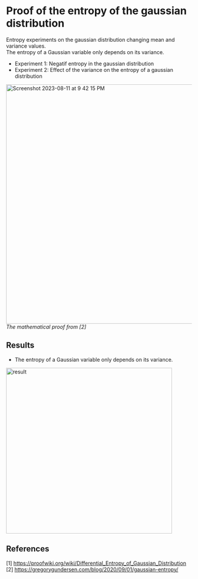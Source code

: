 # Proof of the entropy of the gaussian distribution

Entropy experiments on the gaussian distribution changing mean and variance values.<br>
The entropy of a Gaussian variable only depends on its variance. <br>

- Experiment 1: Negatif entropy in the gaussian distribution <br>
- Experiment 2: Effect of the variance on the entropy of a gaussian distribution <br>


<img width="650" alt="Screenshot 2023-08-11 at 9 42 15 PM" src="https://github.com/john-fante/entropy-experiments-on-gaussian-dist/assets/50263592/cb50e38b-aaf7-482e-91dd-186cde67915e"> <br>
<i>The mathematical proof from [2] </i>

## Results
- The entropy of a Gaussian variable only depends on its variance. <br>


<img width="450" alt="result" src="https://github.com/john-fante/entropy-experiments-on-gaussian-dist/assets/50263592/82fcf8b8-4ae9-47ff-b419-36b4ef1ce961"> <br>



## References
[1] https://proofwiki.org/wiki/Differential_Entropy_of_Gaussian_Distribution <br>
[2] https://gregorygundersen.com/blog/2020/09/01/gaussian-entropy/ <br>

